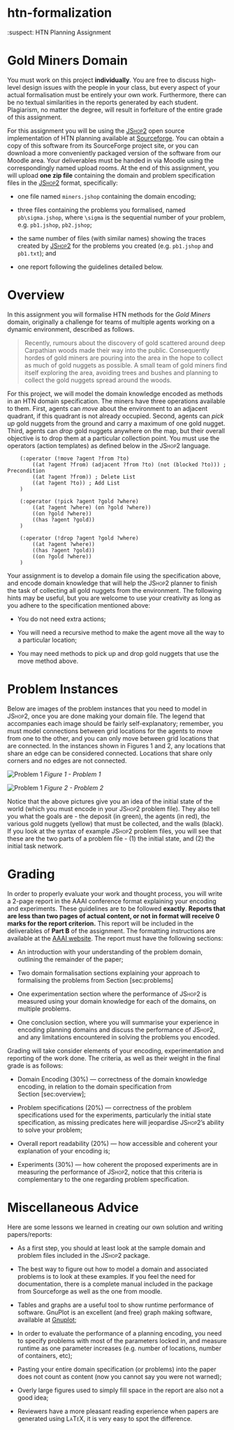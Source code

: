 # htn-formalization
:suspect: HTN Planning Assignment

Gold Miners Domain
==================

You must work on this project **individually**. You are free to discuss high-level design issues with the people in your class, but every aspect of your actual formalisation must be entirely your own work. Furthermore, there can be no textual similarities in the reports generated by each student. Plagiarism, no matter the degree, will result in forfeiture of the entire grade of this assignment.

For this assignment you will be using the <span style="font-variant:small-caps;">[JShop2](https://sourceforge.net/projects/shop/files/JSHOP2/)</span> open source implementation of HTN planning available at [Sourceforge](https://sourceforge.net/projects/shop/files/JSHOP2/). You can obtain a copy of this software from its SourceForge project site, or you can download a more conveniently packaged version of the software from our Moodle area. Your deliverables must be handed in via Moodle using the correspondingly named upload rooms. At the end of this assignment, you will upload **one zip file** containing the domain and problem specification files in the <span style="font-variant:small-caps;">[JShop2](https://sourceforge.net/projects/shop/files/JSHOP2/)</span> format, specifically:

-   one file named `miners.jshop` containing the domain encoding;

-   three files containing the problems you formalised, named `pb\sigma.jshop`, where `\sigma` is the sequential number of your problem, e.g. `pb1.jshop`, `pb2.jshop`;

-   the same number of files (with similar names) showing the traces created by <span style="font-variant:small-caps;">[JShop2](https://sourceforge.net/projects/shop/files/JSHOP2/)</span> for the problems you created (e.g. `pb1.jshop` and `pb1.txt`); and

-   one report following the guidelines detailed below.

Overview
========

In this assignment you will formalise HTN methods for the *Gold Miners* domain, originally a challenge for teams of multiple agents working on a dynamic environment, described as follows.

> Recently, rumours about the discovery of gold scattered around deep Carpathian woods made their way into the public. Consequently hordes of gold miners are pouring into the area in the hope to collect as much of gold nuggets as possible. A small team of gold miners find itself exploring the area, avoiding trees and bushes and planning to collect the gold nuggets spread around the woods.

For this project, we will model the domain knowledge encoded as methods in an HTN domain specification. The miners have three operations available to them. First, agents can *move* about the environment to an adjacent quadrant, if this quadrant is not already occupied. Second, agents can *pick up* gold nuggets from the ground and carry a maximum of one gold nugget. Third, agents can *drop* gold nuggets anywhere on the map, but their overall objective is to drop them at a particular collection point. You must use the operators (action templates) as defined below in the <span style="font-variant:small-caps;">JShop2</span> language.

```LISP
    (:operator (!move ?agent ?from ?to)
        ((at ?agent ?from) (adjacent ?from ?to) (not (blocked ?to))) ; Precondition
        ((at ?agent ?from)) ; Delete List
        ((at ?agent ?to)) ; Add List
    )

    (:operator (!pick ?agent ?gold ?where)
        ((at ?agent ?where) (on ?gold ?where))
        ((on ?gold ?where))
        ((has ?agent ?gold))
    )   

    (:operator (!drop ?agent ?gold ?where)
        ((at ?agent ?where))
        ((has ?agent ?gold))
        ((on ?gold ?where))
    )
```

Your assignment is to develop a domain file using the specification above, and encode domain knowledge that will help the <span style="font-variant:small-caps;">JShop2</span> planner to finish the task of collecting all gold nuggets from the environment. The following hints may be useful, but you are welcome to use your creativity as long as you adhere to the specification mentioned above:

-   You do not need extra actions;

-   You will need a recursive method to make the agent move all the way to a particular location;

-   You may need methods to pick up and drop gold nuggets that use the move method above.

Problem Instances
=================

Below are images of the problem instances that you need to model in <span style="font-variant:small-caps;">JShop2</span>, once you are done making your domain file. The legend that accompanies each image should be fairly self-explanatory; remember, you must model connections between grid locations for the agents to move from one to the other, and you can only move between grid locations that are connected. In the instances shown in Figures 1 and 2, any locations that share an edge can be considered connected. Locations that share only corners and no edges are not connected.

![Problem 1](https://github.com/pucrs-automated-planning/htn-formalization/raw/master/prob1.png "Problem 1")
_Figure 1 - Problem 1_

![Problem 1](https://github.com/pucrs-automated-planning/htn-formalization/raw/master/prob2.png "Problem 2")
_Figure 2 - Problem 2_

Notice that the above pictures give you an idea of the initial state of the world (which you must encode in your <span style="font-variant:small-caps;">JShop2</span> problem file). They also tell you what the goals are - the deposit (in green), the agents (in red), the various gold nuggets (yellow) that must be collected, and the walls (black). If you look at the syntax of example <span style="font-variant:small-caps;">JShop2</span> problem files, you will see that these are the two parts of a problem file - (1) the initial state, and (2) the initial task network.

Grading
=======

In order to properly evaluate your work and thought process, you will write a 2-page report in the AAAI conference format explaining your encoding and experiments. These guidelines are to be followed **exactly**. **Reports that are less than two pages of actual content, or not in format will receive 0 marks for the report criterion.** This report will be included in the deliverables of **Part B** of the assignment. The formatting instructions are available at the [AAAI website](http://www.aaai.org/Publications/Templates/AuthorKit.zip). The report must have the following sections:

-   An introduction with your understanding of the problem domain, outlining the remainder of the paper;

-   Two domain formalisation sections explaining your approach to formalising the problems from Section \[sec:problems\]

-   One experimentation section where the performance of <span style="font-variant:small-caps;">JShop2</span> is measured using your domain knowledge for each of the domains, on multiple problems.

-   One conclusion section, where you will summarise your experience in encoding planning domains and discuss the performance of <span style="font-variant:small-caps;">JShop2</span>, and any limitations encountered in solving the problems you encoded.

Grading will take consider elements of your encoding, experimentation and reporting of the work done. The criteria, as well as their weight in the final grade is as follows:

-   Domain Encoding (30%) — correctness of the domain knowledge encoding, in relation to the domain specification from Section \[sec:overview\];

-   Problem specifications (20%) — correctness of the problem specifications used for the experiments, particularly the initial state specification, as missing predicates here will jeopardise <span style="font-variant:small-caps;">JShop2</span>’s ability to solve your problem;

-   Overall report readability (20%) — how accessible and coherent your explanation of your encoding is;

-   Experiments (30%) — how coherent the proposed experiments are in measuring the performance of <span style="font-variant:small-caps;">JShop2</span>, notice that this criteria is complementary to the one regarding problem specification.

Miscellaneous Advice
====================

Here are some lessons we learned in creating our own solution and writing papers/reports:

-   As a first step, you should at least look at the sample domain and problem files included in the <span style="font-variant:small-caps;">JShop2</span> package.

-   The best way to figure out how to model a domain and associated problems is to look at these examples. If you feel the need for documentation, there is a complete manual included in the package from Sourceforge as well as the one from moodle.

-   Tables and graphs are a useful tool to show runtime performance of software. GnuPlot is an excellent (and free) graph making software, available at [Gnuplot](http://www.gnuplot.info/);

-   In order to evaluate the performance of a planning encoding, you need to specify problems with most of the parameters locked in, and measure runtime as one parameter increases (e.g. number of locations, number of containers, etc);

-   Pasting your entire domain specification (or problems) into the paper does not count as content (now you cannot say you were not warned);

-   Overly large figures used to simply fill space in the report are also not a good idea;

-   Reviewers have a more pleasant reading experience when papers are generated using <span style="font-variant:small-caps;">LaTeX</span>, it is very easy to spot the difference.
